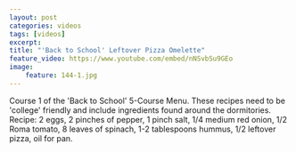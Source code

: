 ```yaml
---
layout: post
categories: videos
tags: [videos]
excerpt: 
title: "'Back to School' Leftover Pizza Omelette"
feature_video: https://www.youtube.com/embed/nNSvbSu9GEo
image:
    feature: 144-1.jpg
---
```


Course 1 of the 'Back to School' 5-Course Menu.  These recipes need to be 'college' friendly and include ingredients found around the dormitories.  Recipe: 2 eggs, 2 pinches of pepper, 1 pinch salt, 1/4 medium red onion, 1/2 Roma tomato, 8 leaves of spinach, 1-2 tablespoons hummus, 1/2 leftover pizza, oil for pan.
